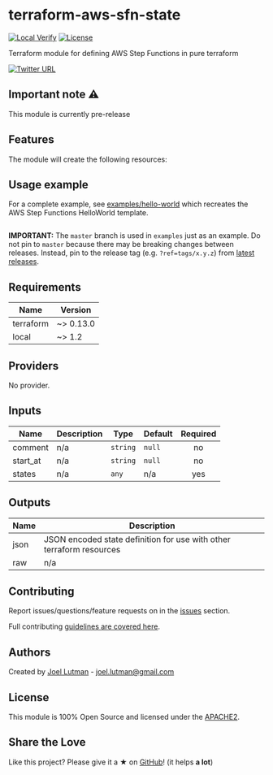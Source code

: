 # terraform-aws-sfn-state
[![Local Verify](https://github.com/jhole89/terraform-kubernetes-portainer/workflows/Verify/badge.svg?branch=master)](https://github.com/jhole89/terraform-aws-sfn-state/actions?query=workflow%3AVerify)
[![License](https://img.shields.io/badge/License-Apache%202.0-blue.svg)](LICENSE)

Terraform module for defining AWS Step Functions in pure terraform

[![Twitter URL](https://img.shields.io/twitter/url/https/twitter.com/fold_left.svg?style=social&label=Follow%20%40JoelLutman)](https://twitter.com/joellutman)

## Important note :warning:

This module is currently pre-release

## Features

The module will create the following resources:

## Usage example

For a complete example, see [examples/hello-world](examples/hello-world/main.tf) which recreates the AWS Step Functions
HelloWorld template.

```hcl

```

**IMPORTANT:** The `master` branch is used in `examples` just as an example. Do not pin to `master` because there may 
be breaking changes between releases. Instead, pin to the release tag (e.g. `?ref=tags/x.y.z`) from 
[latest releases](https://github.com/jhole89/terraform-aws-sfn-state/releases).

<!--- BEGIN_TF_DOCS ---> 
## Requirements

| Name | Version |
|------|---------|
| terraform | ~> 0.13.0 |
| local | ~> 1.2 |

## Providers

No provider.

## Inputs

| Name | Description | Type | Default | Required |
|------|-------------|------|---------|:--------:|
| comment | n/a | `string` | `null` | no |
| start\_at | n/a | `string` | `null` | no |
| states | n/a | `any` | n/a | yes |

## Outputs

| Name | Description |
|------|-------------|
| json | JSON encoded state definition for use with other terraform resources |
| raw | n/a |

<!--- END_TF_DOCS --->

## Contributing

Report issues/questions/feature requests on in the [issues](https://github.com/jhole89/terraform-aws-sfn-state/issues/new) section.

Full contributing [guidelines are covered here](https://github.com/jhole89/terraform-aws-sfn-state/blob/master/.github/CONTRIBUTING.md).

## Authors

Created by [Joel Lutman](https://github.com/jhole89) - [joel.lutman@gmail.com](mailto:joel.lutman@gmail.com)

## License

This module is 100% Open Source and licensed under the [APACHE2](LICENSE).

## Share the Love 

Like this project? Please give it a ★ on [GitHub](https://github.com/jhole89/terraform-aws-sfn-state)! (it helps **a lot**)
